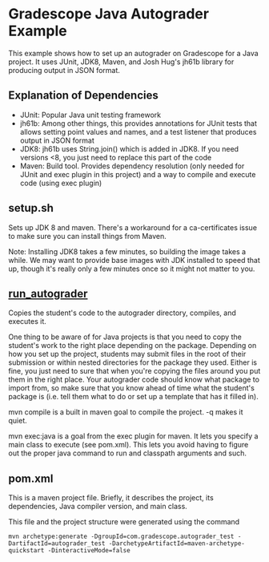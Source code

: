 # Gradescope Java Autograder Example

This example shows how to set up an autograder on Gradescope for a
Java project. It uses JUnit, JDK8, Maven, and Josh Hug's jh61b library
for producing output in JSON format.

## Explanation of Dependencies

- JUnit: Popular Java unit testing framework
- jh61b: Among other things, this provides annotations for JUnit tests that allows setting point values and names, and a test listener that produces output in JSON format
- JDK8: jh61b uses String.join() which is added in JDK8. If you need versions <8, you just need to replace this part of the code
- Maven: Build tool. Provides dependency resolution (only needed for JUnit and exec plugin in this project) and a way to compile and execute code (using exec plugin)

## setup.sh

Sets up JDK 8 and maven. There's a workaround for a ca-certificates
issue to make sure you can install things from Maven.

Note: Installing JDK8 takes a few minutes, so building the image takes
a while. We may want to provide base images with JDK installed to
speed that up, though it's really only a few minutes once so it might
not matter to you.

## [run_autograder](run_autograder)

Copies the student's code to the autograder directory, compiles, and
executes it.

One thing to be aware of for Java projects is that you need to copy
the student's work to the right place depending on the
package. Depending on how you set up the project, students may submit
files in the root of their submission or within nested directories for
the package they used. Either is fine, you just need to sure that when
you're copying the files around you put them in the right place. Your
autograder code should know what package to import from, so make sure
that you know ahead of time what the student's package is (i.e. tell
them what to do or set up a template that has it filled in).

mvn compile is a built in maven goal to compile the project. -q makes
it quiet.

mvn exec:java is a goal from the exec plugin for maven. It lets you
specify a main class to execute (see pom.xml). This lets you avoid
having to figure out the proper java command to run and classpath
arguments and such.

## pom.xml

This is a maven project file. Briefly, it describes the project, its
dependencies, Java compiler version, and main class.

This file and the project structure were generated using the command

`mvn archetype:generate -DgroupId=com.gradescope.autograder_test -DartifactId=autograder_test -DarchetypeArtifactId=maven-archetype-quickstart -DinteractiveMode=false`
